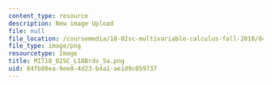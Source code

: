 ```yaml
---
content_type: resource
description: New image Upload
file: null
file_location: /coursemedia/18-02sc-multivariable-calculus-fall-2010/84fb80ea9ee84d23b4a1ae1d9c059737_MIT18_02SC_L18Brds_5a.png
file_type: image/png
resourcetype: Image
title: MIT18_02SC_L18Brds_5a.png
uid: 84fb80ea-9ee8-4d23-b4a1-ae1d9c059737
---
```

